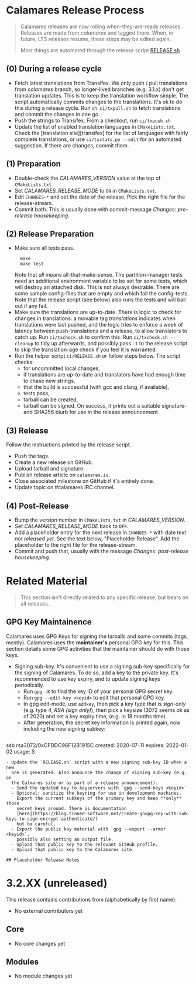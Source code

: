 # Calamares Release Process

<!-- SPDX-FileCopyrightText: 2015 Teo Mrnjavac <teo@kde.org>
     SPDX-FileCopyrightText: 2017 Adriaan de Groot <groot@kde.org>
     SPDX-License-Identifier: GPL-3.0-or-later
-->

> Calamares releases are now rolling when-they-are-ready releases.
> Releases are made from *calamares* and tagged there. When, in future,
> LTS releases resume, these steps may be edited again.
>
> Most things are automated through the release script [RELEASE.sh](RELEASE.sh)

## (0) During a release cycle

* Fetch latest translations from Transifex. We only push / pull translations
  from *calamares* branch, so longer-lived branches (e.g. 3.1.x) don't get
  translation updates. This is to keep the translation workflow simple.
  The script automatically commits changes to the translations. It's ok
  to do this during a release cycle. Run `sh ci/txpull.sh`
  to fetch translations and commit the changes in one go.
* Push the strings to Transifex. From a checkout, run `ci/txpush.sh`
* Update the list of enabled translation languages in `CMakeLists.txt`.
  Check the [translation site][transifex] for the list of languages with
  fairly complete translations, or use `ci/txstats.py --edit` for an automated
  suggestion. If there are changes, commit them.

## (1) Preparation

* Double-check the *CALAMARES_VERSION* value at the top of `CMakeLists.txt`.
* Set *CALAMARES_RELEASE_MODE* to `ON` in `CMakeLists.txt`.
* Edit `CHANGES-*` and set the date of the release. Pick the right
  file for the release-stream.
* Commit both. This is usually done with commit-message
  *Changes: pre-release housekeeping*.

## (2) Release Preparation

* Make sure all tests pass.
  ```
    make
    make test
  ```
  Note that *all* means all-that-make-sense. The partition-manager tests need
  an additional environment variable to be set for some tests, which will
  destroy an attached disk. This is not always desirable. There are some
  sample config-files that are empty and which fail the config-tests.
  Note that the release script (see below) also runs the tests and
  will bail out if any fail.
* Make sure the translations are up-to-date. There is logic to check
  for changes in translations: a movable tag *translations* indicates
  when translations were last pushed, and the logic tries to enforce a
  week of latency between push-translations and a release, to allow
  translators to catch up. Run `ci/txcheck.sh` to confirm this.
  Run `ci/txcheck.sh --cleanup` to tidy up afterwards, and possibly pass
  `-T` to the release script to skip the translation-age check if you
  feel it is warranted.
* Run the helper script `ci/RELEASE.sh` or follow steps below.
  The script checks:
  - for uncommitted local changes,
  - if translations are up-to-date and translators
    have had enough time to chase new strings,
  - that the build is successful (with gcc and clang, if available),
  - tests pass,
  - tarball can be created,
  - tarball can be signed.
  On success, it prints out a suitable signature- and SHA256 blurb
  for use in the release announcement.

## (3) Release

Follow the instructions printed by the release script.

* Push the tags.
* Create a new release on GitHub.
* Upload tarball and signature.
* Publish release article on `calamares.io`.
* Close associated milestone on GitHub if it's entirely done.
* Update topic on #calamares IRC channel.

## (4) Post-Release

* Bump the version number in `CMakeLists.txt` in *CALAMARES_VERSION*.
* Set *CALAMARES_RELEASE_MODE* back to `OFF`.
* Add a placeholder entry for the next release in `CHANGES-*` with date
  text *not released yet*. See the text below, "Placeholder Release".
  Add the placeholder to the right file for the release-stream.
* Commit and push that, usually with the message
  *Changes: post-release housekeeping*.

# Related Material

> This section isn't directly related to any specific release,
> but bears on all releases.

## GPG Key Maintainence

Calamares uses GPG Keys for signing the tarballs and some commits
(tags, mostly). Calamares uses the **maintainer's** personal GPG
key for this. This section details some GPG activities that the
maintainer should do with those keys.

- Signing sub-key. It's convenient to use a signing sub-key specifically
  for the signing of Calamares. To do so, add a key to the private key.
  It's recommended to use key expiry, and to update signing keys periodically.
  - Run `gpg -K` to find the key ID of your personal GPG secret key.
  - Run `gpg --edit-key <keyid>` to edit that personal GPG key.
  - In gpg edit-mode, use `addkey`, then pick a key type that is *sign-only*
    (e.g. type 4, *RSA (sign only)*), then pick a keysize (3072 seems ok
    as of 2020) and set a key expiry time, (e.g. in 18 months time).
  - After generation, the secret key information is printed again, now
    including the new signing subkey:
    ```
ssb  rsa3072/0xCFDDC96F12B1915C
     created: 2020-07-11  expires: 2022-01-02  usage: S
```
- Update the `RELEASE.sh` script with a new signing sub-key ID when a new
  one is generated. Also announce the change of signing sub-key (e.g. on
  the Calmares site or as part of a release announcement).
  - Send the updated key to keyservers with `gpg --send-keys <keyid>`
  - Optional: sanitize the keyring for use in development machines.
    Export the current subkeys of the primary key and keep **only** those
    secret keys around. There is documentation
    [here](https://blog.tinned-software.net/create-gnupg-key-with-sub-keys-to-sign-encrypt-authenticate/)
    but be careful.
  - Export the public key material with `gpg --export --armor <keyid>`,
    possibly also setting an output file.
  - Upload that public key to the relevant GitHub profile.
  - Upload that public key to the Calamares site.

## Placeholder Release Notes

```
# 3.2.XX (unreleased) #

This release contains contributions from (alphabetically by first name):
 - No external contributors yet

## Core ##
 - No core changes yet

## Modules ##
 - No module changes yet
```


